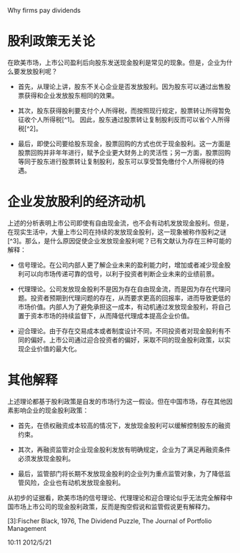 Why firms pay dividends

# 股利政策无关论

在欧美市场，上市公司盈利后向股东发送现金股利是常见的现象。但是，企业为什么要发放股利呢？

+ 首先，从理论上讲，股东不关心企业是否发放股利。因为股东可以通过出售股票获得和企业发放股东相同的效果。

+ 其次，股东获得股利要支付个人所得税，而按照现行规定，股票转让所得暂免征收个人所得税[^1]。 因此，股东通过股票转让复制股利反而可以省个人所得税[^2]。

+ 最后，即使公司要给股东现金，股票回购的方式也优于现金股利。这一方面是股票回购并非年年进行，赋予企业更大财务上的灵活性；另一方面，股票回购等同于股东进行股票转让复制股利，股东可以享受暂免缴付个人所得税的待遇。

# 企业发放股利的经济动机

上述的分析表明上市公司即使有自由现金流，也不会有动机发放现金股利。但是，在现实生活中，大量上市公司在持续的发放现金股利，这一现象被称作股利之谜[^3]。那么，是什么原因促使企业发放现金股利呢？已有文献认为存在三种可能的解释：

+ 信号理论。在公司内部人更了解企业未来的盈利能力时，增加或者减少现金股利可以向市场传递可靠的信号，以利于投资者判断企业未来的业绩前景。

+ 代理理论。公司发放现金股利不是因为存在自由现金流，而是因为存在代理问题。投资者预期到代理问题的存在，从而要求更高的回报率，进而导致更低的市场价值。内部人为了避免承担这一成本，有动机通过发放现金股利，将自己置于资本市场的持续监督下，从而降低代理成本提高企业价值。

+ 迎合理论。由于存在交易成本或者制度设计不同，不同投资者对现金股利有不同的偏好。上市公司通过迎合投资者的偏好，采取不同的现金股利政策，以实现企业价值的最大化。

# 其他解释

上述理论都基于股利政策是自发的市场行为这一假设。但在中国市场，存在其他因素影响企业的现金股利政策：

+ 首先，在债权融资成本较高的情况下，发放现金股利可以缓解控制股东的融资约束。

+ 其次，再融资监管对企业现金股利发放有明确规定，企业为了满足再融资条件必须发放现金股利。

+ 最后，监管部门将长期不发放现金股利的企业列为重点监管对象，为了降低监管风险，企业也有动机发放现金股利。

从初步的证据看，欧美市场的信号理论、代理理论和迎合理论似乎无法完全解释中国市场上市公司的现金股利政策，反而是掏空假说和监管假说更有解释力。

[1]:[税务总局表示:股票转让所得仍不征收个人所得税](http://www.china.com.cn/policy/txt/2008-01/01/content_9464297.htm)

[2]:在美国，虽然股票转让所得需要支付利得税，但是税率低于现金股利所需支付的个人所得税税率。因此对股东而言，股票转让比现金股利更划算。

[3]:Fischer Black, 1976, The Dividend Puzzle, The Journal of Portfolio Management

10:11 2012/5/21